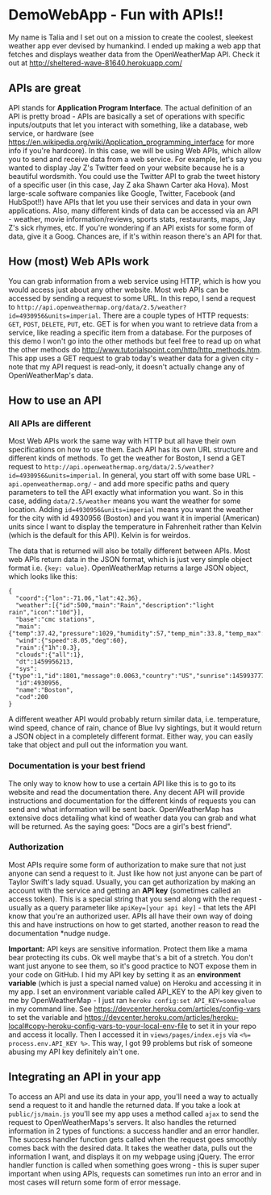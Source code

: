 # DemoWebApp - Fun with APIs!!

My name is Talia and I set out on a mission to create the coolest, sleekest weather app ever devised by humankind. I ended up making a web app that fetches and displays weather data from the OpenWeatherMap API. Check it out at http://sheltered-wave-81640.herokuapp.com/

## APIs are great
API stands for **Application Program Interface**. The actual definition of an API is pretty broad - APIs are basically a set of operations with specific inputs/outputs that let you interact with something, like a database, web service, or hardware (see https://en.wikipedia.org/wiki/Application_programming_interface for more info if you're hardcore).  In this case, we will be using Web APIs, which allow you to send and receive data from a web service. For example, let's say you wanted to display Jay Z's Twitter feed on your website because he is a beautiful wordsmith. You could use the Twitter API to grab the tweet history of a specific user (in this case, Jay Z aka Shawn Carter aka Hova). Most large-scale software companies like Google, Twitter, Facebook (and HubSpot!!) have APIs that let you use their services and data in your own applications. Also, many different kinds of data can be accessed via an API - weather, movie information/reviews, sports stats, restaurants, maps, Jay Z's sick rhymes, etc. If you're wondering if an API exists for some form of data, give it a Goog. Chances are, if it's within reason there's an API for that.

## How (most) Web APIs work
You can grab information from a web service using HTTP, which is how you would access just about any other website. Most web APIs can be accessed by sending a request to some URL. In this repo, I send a request to `http://api.openweathermap.org/data/2.5/weather?id=4930956&units=imperial`. There are a couple types of HTTP requests: `GET`, `POST`, `DELETE`, `PUT`, etc. GET is for when you want to retrieve data from a service, like reading a specific item from a database. For the purposes of this demo I won't go into the other methods but feel free to read up on what the other methods do http://www.tutorialspoint.com/http/http_methods.htm. This app uses a GET request to grab today's weather data for a given city - note that my API request is read-only, it doesn't actually change any of OpenWeatherMap's data.

## How to use an API

### All APIs are different
Most Web APIs work the same way with HTTP but all have their own specifications on how to use them. Each API has its own URL structure and different kinds of methods. To get the weather for Boston, I send a GET request to `http://api.openweathermap.org/data/2.5/weather?id=4930956&units=imperial`. In general, you start off with some base URL - `api.openweathermap.org/` - and add more specific paths and query parameters to tell the API exactly what information you want. So in this case, adding `data/2.5/weather` means you want the weather for some location. Adding `id=4930956&units=imperial` means you want the weather for the city with id 4930956 (Boston) and you want it in imperial (American) units since I want to display the temperature in Fahrenheit rather than Kelvin (which is the default for this API). Kelvin is for weirdos.

The data that is returned will also be totally different between APIs. Most web APIs return data in the JSON format, which is just very simple object format i.e. `{key: value}`. OpenWeatherMap returns a large JSON object, which looks like this: 

```
{
  "coord":{"lon":-71.06,"lat":42.36},
  "weather":[{"id":500,"main":"Rain","description":"light rain","icon":"10d"}],
  "base":"cmc stations",
  "main":{"temp":37.42,"pressure":1029,"humidity":57,"temp_min":33.8,"temp_max":50},
  "wind":{"speed":8.05,"deg":60},
  "rain":{"1h":0.3},
  "clouds":{"all":1},
  "dt":1459956213,
  "sys":{"type":1,"id":1801,"message":0.0063,"country":"US","sunrise":1459937777,"sunset":1459984620},
  "id":4930956,
  "name":"Boston",
  "cod":200
}
```

A different weather API would probably return similar data, i.e. temperature, wind speed, chance of rain, chance of Blue Ivy sightings, but it would return a JSON object in a completely different format. Either way, you can easily take that object and pull out the information you want.

### Documentation is your best friend
The only way to know how to use a certain API like this is to go to its website and read the documentation there. Any decent API will provide instructions and documentation for the different kinds of requests you can send and what information will be sent back. OpenWeatherMap has extensive docs detailing what kind of weather data you can grab and what will be returned. As the saying goes: "Docs are a girl's best friend".

### Authorization
Most APIs require some form of authorization to make sure that not just anyone can send a request to it. Just like how not just anyone can be part of Taylor Swift's lady squad. Usually, you can get authorization by making an account with the service and getting an **API key** (sometimes called an access token). This is a special string that you send along with the request - usually as a query parameter like `apiKey=[your api key]` - that lets the API know that you're an authorized user. APIs all have their own way of doing this and have instructions on how to get started, another reason to read the documentation *nudge nudge.

**Important:** API keys are sensitive information. Protect them like a mama bear protecting its cubs. Ok well maybe that's a bit of a stretch. You don't want just anyone to see them, so it's good practice to NOT expose them in your code on GitHub. I hid my API key by setting it as an **environment variable** (which is just a special named value) on Heroku and accessing it in my app. I set an environment variable called API_KEY to the API key given to me by OpenWeatherMap - I just ran `heroku config:set API_KEY=somevalue` in my command line. See https://devcenter.heroku.com/articles/config-vars to set the variable and https://devcenter.heroku.com/articles/heroku-local#copy-heroku-config-vars-to-your-local-env-file to set it in your repo and access it locally. Then I accessed it in `views/pages/index.ejs` via `<%= process.env.API_KEY %>`. This way, I got 99 problems but risk of someone abusing my API key definitely ain't one.

## Integrating an API in your app
To access an API and use its data in your app, you'll need a way to actually send a request to it and handle the returned data. If you take a look at `public/js/main.js` you'll see my app uses a method called `ajax` to send the request to OpenWeatherMaps's servers. It also handles the returned information in 2 types of functions: a success handler and an error handler. The success handler function gets called when the request goes smoothly comes back with the desired data. It takes the weather data, pulls out the information I want, and displays it on my webpage using jQuery. The error handler function is called when something goes wrong - this is super super important when using APIs, requests can sometimes run into an error and in most cases will return some form of error message.
